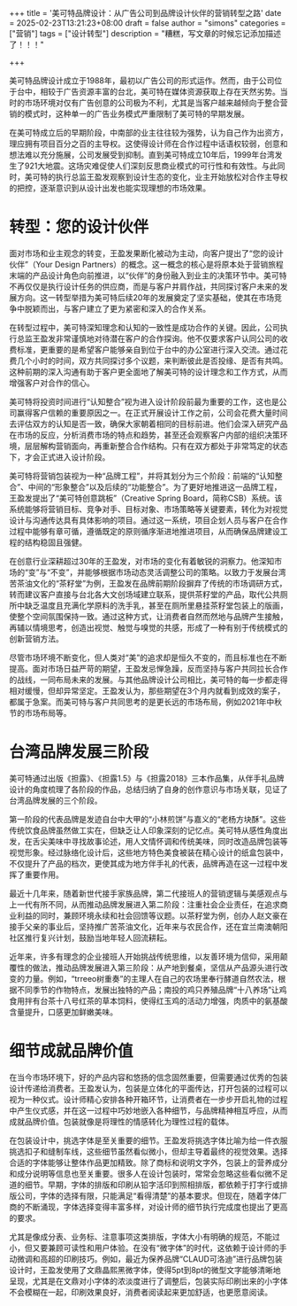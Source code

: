 +++
title = '美可特品牌设计：从广告公司到品牌设计伙伴的营销转型之路'
date = 2025-02-23T13:21:23+08:00
draft = false
author = "simons"
categories = ["营销"]
tags = ["设计转型"]
description = "糟糕，写文章的时候忘记添加描述了！！！"

+++

美可特品牌设计成立于1988年，最初以广告公司的形式运作。然而，由于公司位于台中，相较于广告资源丰富的台北，美可特在媒体资源获取上存在天然劣势。当时的市场环境对仅有广告创意的公司极为不利，尤其是当客户越来越倾向于整合营销的模式时，这种单一的广告业务模式严重限制了美可特的早期发展。

在美可特成立后的早期阶段，中南部的业主往往较为强势，认为自己作为出资方，理应拥有项目百分之百的主导权。这使得设计师在合作过程中话语权较弱，创意和想法难以充分施展，公司发展受到抑制。直到美可特成立10年后，1999年台湾发生了921大地震。这场灾难促使人们深刻反思商业模式的可行性和有效性。与此同时，美可特的执行总监王盈发观察到设计生态的变化，业主开始放松对合作主导权的把控，逐渐意识到从设计出发也能实现理想的市场效果。

# 转型：您的设计伙伴

面对市场和业主观念的转变，王盈发果断化被动为主动，向客户提出了“您的设计伙伴”（Your Design Partners）的概念。这一概念的核心是将原本处于营销旅程末端的产品设计角色向前推进，以“伙伴”的身份融入到业主的决策环节中。美可特不再仅仅是执行设计任务的供应商，而是与客户并肩作战，共同探讨客户未来的发展方向。这一转型举措为美可特后续20年的发展奠定了坚实基础，使其在市场竞争中脱颖而出，与客户建立了更为紧密和深入的合作关系。

在转型过程中，美可特深知理念和认知的一致性是成功合作的关键。因此，公司执行总监王盈发非常谨慎地对待潜在客户的合作探询。他不仅要求客户认同公司的收费标准，更重要的是希望客户能够亲自到位于台中的办公室进行深入交流。通过花费几个小时的时间，双方共同探讨多个议题，来判断彼此是否投缘、是否有共鸣。这种前期的深入沟通有助于客户更全面地了解美可特的设计理念和工作方式，从而增强客户对合作的信心。

美可特将投资时间进行“认知整合”视为进入设计阶段前最为重要的工作，这也是公司赢得客户信赖的重要原因之一。在正式开展设计工作之前，公司会花费大量时间去评估双方的认知是否一致，确保大家朝着相同的目标前进。他们会深入研究产品在市场的反应，分析消费市场的特点和趋势，甚至还会观察客户内部的组织决策环境，层层解构营销面向，再重新整合合作结构。只有在双方都处于非常笃定的状态下，才会正式进入设计阶段。

美可特将营销包装视为一种“品牌工程”，并将其划分为三个阶段：前端的“认知整合”、中间的“形象整合”以及后续的“功能整合”。为了更好地推进这一品牌工程，王盈发提出了“美可特创意跳板”（Creative Spring Board，简称CSB）系统。该系统能够将营销目标、竞争对手、目标对象、市场策略等关键要素，转化为对视觉设计与沟通传达具有具体影响的项目。通过这一系统，项目企划人员与客户在合作过程中能够有章可循，遵循既定的原则循序渐进地推进项目，从而确保品牌建设工程的结构稳固且强健。

在创意行业深耕超过30年的王盈发，对市场的变化有着敏锐的洞察力。他深知市场的“变”与“不变”，并能够根据市场动态灵活调整公司的策略。以致力于发展台湾苦茶油文化的“茶籽堂”为例，王盈发在品牌前期阶段摒弃了传统的市场调研方式，转而建议客户直接与台北各大文创场域建立联系，提供茶籽堂的产品，取代公共厕所中缺乏温度且充满化学原料的洗手乳，甚至在厕所里悬挂茶籽堂包装上的版画，使整个空间氛围保持一致。通过这种方式，让消费者自然而然地与品牌产生接触，再辅以情境思考，创造出视觉、触觉与嗅觉的共感，形成了一种有别于传统模式的创新营销方法。

尽管市场环境不断变化，但人类对“美”的追求却是恒久不变的，而且标准也在不断提高。面对市场日益严苛的期望，王盈发忌惮急躁，反而坚持与客户共同拉长合作的战线，一同布局未来的发展。与其他品牌设计公司相比，美可特的每一步都走得相对缓慢，但却异常坚定。王盈发认为，那些期望在3个月内就看到成效的案子，都属于急案。而美可特与客户共同思考的是更长远的市场布局，例如2021年中秋节的市场布局等。

# 台湾品牌发展三阶段

美可特通过出版《担露》、《担露1.5》与《担露2018》三本作品集，从伴手礼品牌设计的角度梳理了各阶段的作品，总结归纳了自身的创作意识与市场关联，见证了台湾品牌发展的三个阶段。

第一阶段的代表品牌是发迹自台中大甲的“小林煎饼”与嘉义的“老杨方块酥”。这些传统饮食品牌虽然做工实在，但缺乏让人印象深刻的记忆点。美可特从感性角度出发，在舌尖美味中寻找故事论述，用人文情怀调和传统美味，同时改造品牌包装等视觉形象。经过脉络化设计后，这些地方特色美食被装在精心设计的纸盒包装中，不仅提升了产品的档次，更使其成为地方伴手礼的代表，品牌再造在这一过程中发挥了重要作用。

最近十几年来，随着新世代接手家族品牌，第二代接班人的营销逻辑与美感观点与上一代有所不同，从而推动品牌发展进入第二阶段：注重社会企业责任，在追求商业利益的同时，兼顾环境永续和社会回馈等议题。以茶籽堂为例，创办人赵文豪在接手父亲的事业后，坚持推广苦茶油文化，近年来与农民合作，还在宜兰南澳朝阳社区推行复兴计划，鼓励当地年轻人回流耕耘。

近年来，许多有理念的企业接班人开始挑战传统思维，以友善环境为信仰，采用颠覆性的做法，推动品牌发展进入第三阶段：从产地到餐桌，坚信从产品源头进行改变的力量。例如，“trreeo树重奏”的主理人在自己的农场里奉行酵道自然农法，根据不同季节的作物特点，发展出独特的产品；南投的鸡只养殖品牌“十八养场”让鸡食用拌有台茶十八号红茶的草本饲料，使得红玉鸡的活动力增强，肉质中的氨基酸含量提升，口感更加鲜嫩美味。

# 细节成就品牌价值

在当今市场环境下，好的产品内容和悠扬的信念固然重要，但需要通过优秀的包装设计传递给消费者。王盈发认为，包装是立体化的平面传达，打开包装的过程可以视为一种仪式。设计师精心安排各种开箱环节，让消费者在一步步开启礼物的过程中产生仪式感，并在这一过程中巧妙地嵌入各种细节，与品牌精神相互呼应，从而成就品牌价值。包装就像是将理性的情感转化为理性过程的载体。

在包装设计中，挑选字体是至关重要的细节。王盈发将挑选字体比喻为给一件衣服挑选扣子和缝制车线，这些细节虽然看似微小，但却主导着最终的视觉效果。选择合适的字体能够让整体作品更加精致。除了商标和说明文字外，包装上的营养成分和成分说明等信息也至关重要。很多人在设计包装时，常常会忽略这些看似微不足道的细节。早期，字体的排版和印刷从铅字活印到照相排版，都依赖于打字行或排版公司，字体的选择有限，只能满足“看得清楚”的基本要求。但现在，随着字体厂商的不断涌现，字体选择变得丰富多样，对设计师的细节执行完成度也提出了更高的要求。

尤其是像成分表、业务标、注意事项这类排版，字体大小有明确的规范，不能过小，但又要兼顾可读性和用户体验。在没有“微字体”的时代，这依赖于设计师的手动微调和高超的印刷技巧。例如，最近为保养品牌“CLAUD可洛迪”进行品牌包装设计时，王盈发使用了文鼎晶熙黑微字体，使得5pt到8pt的微型文字能够清晰地呈现，尤其是在文鼎对小字体的浓淡度进行了调整后，包装实际印刷出来的小字体不会模糊在一起，印刷效果良好，消费者阅读起来更加舒适，也更愿意阅读。

